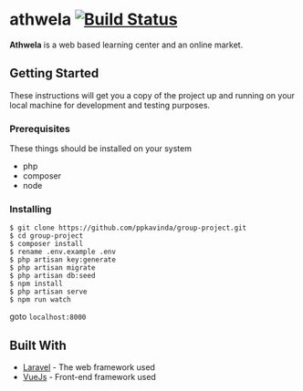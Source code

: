 # athwela [![Build Status](https://travis-ci.com/ppkavinda/group-project.svg?branch=master)](https://travis-ci.com/ppkavinda/group-project)

**Athwela** is a web based learning center and an online market.

## Getting Started

These instructions will get you a copy of the project up and running on your local machine for development and testing purposes.

### Prerequisites
These things should be installed on your system

- php
- composer
- node

### Installing

```
$ git clone https://github.com/ppkavinda/group-project.git
$ cd group-project
$ composer install
$ rename .env.example .env
$ php artisan key:generate
$ php artisan migrate
$ php artisan db:seed
$ npm install
$ php artisan serve
$ npm run watch
```

goto `localhost:8000`

<!-- ## Deployment -->

 <!-- These are the notes on how to deploy the project on a live system. -->

## Built With

* [Laravel](https://laravel.com/) - The web framework used
* [VueJs](https://vuejs.org/) - Front-end framework used
<!-- * [ROME](https://rometools.github.io/rome/) - Used to generate RSS Feeds -->

